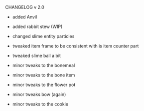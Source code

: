 CHANGELOG v 2.0

- added Anvil
- added rabbit stew (WIP)

- changed slime entity particles

- tweaked item frame to be consistent with is item counter part
- tweaked slime ball a bit

- minor tweaks to the bonemeal
- minor tweaks to the bone item
- minor tweaks to the flower pot
- minor tweaks bow (again)
- minor tweaks to the cookie

